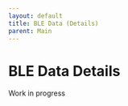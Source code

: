 ```yaml
---
layout: default
title: BLE Data (Details)
parent: Main
---
```


# BLE Data Details

Work in progress
